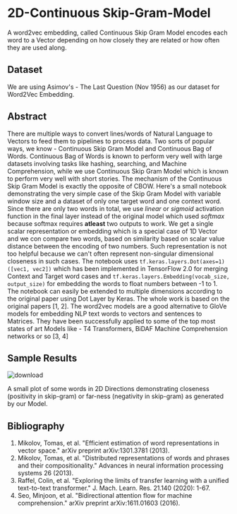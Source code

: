 # 2D-Continuous Skip-Gram-Model
A word2vec embedding, called Continuous Skip Gram Model encodes each word to a Vector depending on how closely they are related or how often they are used along.

## Dataset

We are using Asimov's - The Last Question (Nov 1956) as our dataset for Word2Vec Embedding.

## Abstract

There are multiple ways to convert lines/words of Natural Language to Vectors to feed them to pipelines to process data. Two sorts of popular ways, we know - Continuous Skip Gram Model and Continuous Bag of Words. Continuous Bag of Words is known to perform very well with large datasets involving tasks like hashing, searching, and Machine Comprehension, while we use Continuous Skip Gram Model which is known to perform very well with short stories. The mechanism of the Continuous Skip Gram Model is exactly the opposite of CBOW. Here's a small notebook demonstrating the very simple case of the Skip Gram Model with variable window size and a dataset of only one target word and one context word. Since there are only two words in total, we use *linear* or *sigmoid* activation function in the final layer instead of the original model which used *softmax* because softmax requires **atleast** two outputs to work. We get a single scalar representation or embedding which is a special case of 1D Vector and we con compare two words, based on similarity based on scalar value distance between the encoding of two numbers. Such representation is not too helpful because we can't often represent non-singular dimensional closeness in such cases. The notebook uses `tf.keras.layers.Dot(axes=1)([vec1, vec2])` which has been implemented in TensorFlow 2.0 for merging Context and Target word cases and `tf.keras.layers.Embedding(vocab_size, output_size)` for embedding the words to float numbers between -1 to 1. The notebook can easily be extended to multiple dimensions according to the original paper using Dot Layer by Keras. The whole work is based on the original papers [1, 2]. The word2vec models are a good alternative to GloVe models for embedding NLP text words to vectors and sentences to Matrices. They have been successfully applied to some of the top most states of art Models like - T4 Transformers, BiDAF Machine Comprehension networks or so [3, 4]

## Sample Results

![download](https://user-images.githubusercontent.com/31654395/180498566-86245668-53c8-4383-bef9-c8175876170d.png)

A small plot of some words in 2D Directions demonstrating closeness (positivity in skip-gram) or far-ness (negativity in skip-gram) as generated by our Model.

## Bibliography

1. Mikolov, Tomas, et al. "Efficient estimation of word representations in vector space." arXiv preprint arXiv:1301.3781 (2013).
2. Mikolov, Tomas, et al. "Distributed representations of words and phrases and their compositionality." Advances in neural information processing systems 26 (2013).
3. Raffel, Colin, et al. "Exploring the limits of transfer learning with a unified text-to-text transformer." J. Mach. Learn. Res. 21.140 (2020): 1-67.
4. Seo, Minjoon, et al. "Bidirectional attention flow for machine comprehension." arXiv preprint arXiv:1611.01603 (2016).

  
